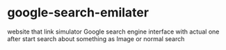 # google-search-emilater
website that link simulator Google search engine interface with actual one after start search about something as Image or normal search
